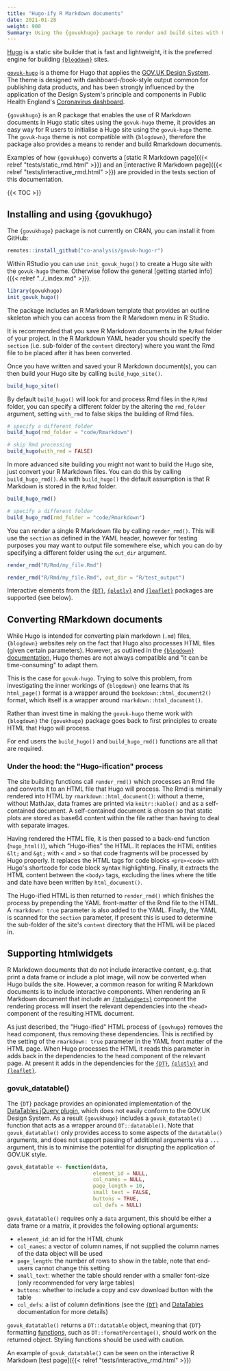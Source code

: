 ```yaml
---
title: "Hugo-ify R Markdown documents"
date: 2021-01-28
weight: 900
Summary: Using the {govukhugo} package to render and build sites with R Markdown documents
---
```


[Hugo](https://gohugo.io) is a static site builder that is fast and lightweight, it is the preferred engine for building [`{blogdown}`](https://cran.r-project.org/package=blogdown) sites.

[`govuk-hugo`](https://github.com/co-analysis/govuk-hugo) is a theme for Hugo that applies the [GOV.UK Design System](https://design-system.service.gov.uk/). The theme is designed with dashboard-/book-style output common for publishing data products, and has been strongly influenced by the application of the Design System's principle and components in Public Health England's [Coronavirus dashboard](https://coronavirus.data.gov.uk/).

`{govukhugo}` is an R package that enables the use of R Markdown documents in Hugo static sites using the `govuk-hugo` theme, it provides an easy way for R users to initialise a Hugo site using the `govuk-hugo` theme. The `govuk-hugo` theme is not compatible with `{blogdown}`, therefore the package also provides a means to render and build Rmarkdown documents.

Examples of how `{govukhugo}` converts a [static R Markdown page]({{< relref "tests/static_rmd.html" >}}) and an [interactive R Markdown page]({{< relref "tests/interactive_rmd.html" >}}) are provided in the tests section of this documentation.

{{< TOC >}}

## Installing and using {govukhugo}

The `{govukhugo}` package is not currently on CRAN, you can install it from GitHub:

```r
remotes::install_github("co-analysis/govuk-hugo-r")
```

Within RStudio you can use `init_govuk_hugo()` to create a Hugo site with the `govuk-hugo` theme. Otherwise follow the general [getting started info]({{< relref "../_index.md" >}}).

```r
library(govukhugo)
init_govuk_hugo()
```

The package includes an R Markdown template that provides an outline skeleton which you can access from the R Markdown menu in R Studio.

It is recommended that you save R Markdown documents in the `R/Rmd` folder of your project. In the R Markdown YAML header you should specify the `section` (i.e. sub-folder of the `content` directory) where you want the Rmd file to be placed after it has been converted.

Once you have written and saved your R Markdown document(s), you can then build your Hugo site by calling `build_hugo_site()`.

```r
build_hugo_site()
```

By default `build_hugo()` will look for and process Rmd files in the `R/Rmd` folder, you can specify a different folder by the altering the `rmd_folder` argument, setting `with_rmd` to false skips the building of Rmd files.

```r
# specify a different folder
build_hugo(rmd_folder = "code/Rmarkdown")

# skip Rmd processing
build_hugo(with_rmd = FALSE)
```

In more advanced site building you might not want to build the Hugo site, just convert your R Markdown files. You can do this by calling `build_hugo_rmd()`. As with `build_hugo()` the default assumption is that R Markdown is stored in the `R/Rmd` folder.

```r
build_hugo_rmd()

# specify a different folder
build_hugo_rmd(rmd_folder = "code/Rmarkdown")
```

You can render a single R Markdown file by calling `render_rmd()`. This will use the `section` as defined in the YAML header, however for testing purposes you may want to output file somewhere else, which you can do by specifying a different folder using the `out_dir` argument.

```r
render_rmd("R/Rmd/my_file.Rmd")

render_rmd("R/Rmd/my_file.Rmd", out_dir = "R/test_output")
```

Interactive elements from the [`{DT}`](https://rstudio.github.io/DT/), [`{plotly}`](https://plot.ly/r/) and  [`{leaflet}`](https://rstudio.github.io/leaflet/) packages are supported (see below).

## Converting RMarkdown documents

While Hugo is intended for converting plain markdown (`.md`) files, `{blogdown}` websites rely on the fact that Hugo also processes HTML files (given certain parameters). However, as outlined in the [`{blogdown}` documentation](https://bookdown.org/yihui/blogdown/other-themes.html), Hugo themes are not always compatible and "it can be time-consuming" to adapt them.

This is the case for `govuk-hugo`. Trying to solve this problem, from investigating the inner workings of `{blogdown}` one learns that its `html_page()` format is a wrapper around the `bookdown::html_document2()` format, which itself is a wrapper around `rmarkdown::html_document()`.

Rather than invest time in making the `govuk-hugo` theme work with `{blogdown}` the `{govukhugo}` package goes back to first principles to create HTML that Hugo will process.

For end users the `build_hugo()` and `build_hugo_rmd()` functions are all that are required.


### Under the hood: the "Hugo-ification" process
The site building functions call `render_rmd()` which processes an Rmd file and converts it to an HTML file that Hugo will process. The Rmd is minimally rendered into HTML by `rmarkdown::html_document()`: without a theme, without MathJax, data frames are printed via `knitr::kable()` and as a self-contained document. A self-contained document is chosen so that static plots are stored as base64 content within the file rather than having to deal with separate images.

Having rendered the HTML file, it is then passed to a back-end function (`hugo_html()`), which "Hugo-ifies" the HTML. It replaces the HTML entities `&lt;` and `&gt;` with `<` and `>` so that code fragments will be processed by Hugo properly. It replaces the HTML tags for code blocks `<pre><code>` with Hugo's shortcode for code block syntax highlighting. Finally, it extracts the HTML content between the `<body>` tags, excluding the lines where the title and date have been written by `html_document()`.

The Hugo-ified HTML is then returned to `render_rmd()` which finishes the process by prepending the YAML front-matter of the Rmd file to the HTML. A `rmarkdown: true` parameter is also added to the YAML. Finally, the YAML is scanned for the `section` parameter, if present this is used to determine the sub-folder of the site's `content` directory that the HTML will be placed in.

## Supporting htmlwidgets
R Markdown documents that do not include interactive content, e.g. that print a data frame or include a plot image, will now be converted when Hugo builds the site. However, a common reason for writing R Markdown documents is to include interactive components. When rendering an R Markdown document that include an [`{htmlwidgets}`](http://www.htmlwidgets.org/) component the rendering process will insert the relevant dependencies into the `<head>` component of the resulting HTML document.

As just described, the "Hugo-ified" HTML process of `{govhugo}` removes the head component, thus removing these dependencies. This is rectified by the setting of the `rmarkdown: true` parameter in the YAML front matter of the HTML page. When Hugo processes the HTML it reads this parameter in adds back in the dependencies to the head component of the relevant page. At present it adds in the dependencies for the [`{DT}`](https://rstudio.github.io/DT/), [`{plotly}`](https://plot.ly/r/) and  [`{leaflet}`](https://rstudio.github.io/leaflet/).

### govuk_datatable()
The `{DT}` package provides an opinionated implementation of the [DataTables jQuery plugin](https://datatables.net/), which does not easily conform to the GOV.UK Design System. As a result `{govukhugo}` includes a `govuk_datatable()` function that acts as a wrapper around `DT::datatable()`. Note that `govuk_datatable()` only provides access to some aspects of the `datatable()` arguments, and does not support passing of additional arguments via a `...` argument, this is to minimise the potential for disrupting the application of GOV.UK style.

```r
govuk_datatable <- function(data,
                            element_id = NULL,
                            col_names = NULL,
                            page_length = 10,
                            small_text = FALSE,
                            buttons = TRUE,
                            col_defs = NULL)
```

`govuk_datatable()` requires only a `data` argument, this should be either a data frame or a matrix, it provides the following optional arguments:

- `element_id`: an id for the HTML chunk
- `col_names`: a vector of column names, if not supplied the column names of the data object will be used
- `page_length`: the number of rows to show in the table, note that end-users cannot change this setting
- `small_text`: whether the table should render with a smaller font-size (only recommended for very large tables)
- `buttons`: whether to include a copy and csv download button with the table
- `col_defs`: a list of column definitions (see the [`{DT}`](https://rstudio.github.io/DT/options.html) and [DataTables](https://datatables.net/reference/option/columnDefs) documentation for more details)

`govuk_datatable()` returns a `DT::datatable` object, meaning that `{DT}` formatting [functions](https://rstudio.github.io/DT/functions.html), such as `DT::formatPercentage()`, should work on the returned object. Styling functions should be used with caution.

An example of `govuk_datatable()` can be seen on the interactive R Markdown [test page]({{< relref "tests/interactive_rmd.html" >}})